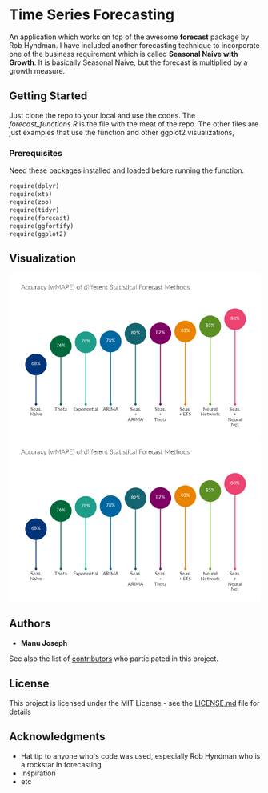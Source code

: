 
# Time Series Forecasting

An application which works on top of the awesome **forecast** package by Rob Hyndman. I have included another forecasting technique to incorporate one of the business requirement which is called **Seasonal Naive with Growth**. It is basically Seasonal Naive, but the forecast is multiplied by a growth measure.

## Getting Started

Just clone the repo to your local and use the codes. The *forecast_functions.R* is the file with the meat of the repo. The other files are just examples that use the function and other ggplot2 visualizations,

### Prerequisites

Need these packages installed and loaded before running the function.

```
require(dplyr)
require(xts)
require(zoo)
require(tidyr)
require(forecast)
require(ggfortify)
require(ggplot2)
```
## Visualization
![Lolipop Chart for the weighted Accuracy of all the different methods](plots/Accuracy_Stat.png)
![Lolipop Chart for the weighted Accuracy of all the different methods](plots/Accuracy_Stat.png "Lolipop Chart for the weighted Accuracy of all the different methods")

## Authors

* **Manu Joseph** 

See also the list of [contributors](https://github.com/your/project/contributors) who participated in this project.

## License

This project is licensed under the MIT License - see the [LICENSE.md](LICENSE.md) file for details

## Acknowledgments

* Hat tip to anyone who's code was used, especially Rob Hyndman who is a rockstar in forecasting
* Inspiration
* etc
